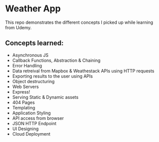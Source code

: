 # Weather App

This repo demonstrates the different concepts I picked up while learning from Udemy. 

## Concepts learned:
  - Asynchronous JS
  - Callback Functions, Abstraction & Chaining
  - Error Handling
  - Data retreival from Mapbox & Weathestack APIs using HTTP requests
  - Exporting results to the user using APIs
  - Object destructuring 
  - Web Servers
  - Express! 
  - Serving Static & Dynamic assets
  - 404 Pages
  - Templating
  - Application Styling
  - API access from browser
  - JSON HTTP Endpoint
  - UI Designing
  - Cloud Deployment

